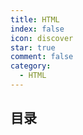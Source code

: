 ```yaml
---
title: HTML
index: false
icon: discover
star: true
comment: false
category:
  - HTML
---
```


## 目录
